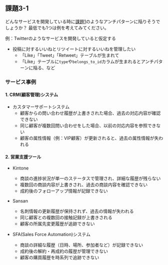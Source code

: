 ## 課題3-1

どんなサービスを開発している時に[課題1](課題5-1.md)のようなアンチパターンに陥りそうでしょうか？
最低でも1つは例を考えてみてください。

例：Twitterのようなサービスを開発していると仮定する

- 投稿に対するいいねとリツイートに対するいいねを管理したい
    - 「Like」「Tweet」「Retweet」テーブルが生まれて
    - 「Like」テーブルに`type`や`belongs_to_id`カラムが生まれるとアンチパターンに陥る、など


### サービス事例

#### 1. CRM(顧客管理)システム

- カスタマーサポートシステム
  - 顧客からの問い合わせ履歴が上書きされた場合、過去の対応内容が確認できない
  - 同じ顧客が複数回問い合わせをした場合、以前の対応内容を参照できない
  - 顧客の属性情報（例：VIP顧客）が更新されると、過去の属性情報が失われる

#### 2. 営業支援ツール

- Kintone
  - 商談の進捗状況が単一のステータスで管理され、詳細な履歴が残らない
  - 複数回の商談内容が上書きされ、過去の商談内容を確認できない
  - 成約後のフォローアップ情報が記録できない

- Sansan
  - 名刺情報の更新履歴が保持されず、過去の情報が失われる
  - 同じ顧客との複数回の接触記録が上書きされる
  - 顧客の所属先変更履歴が追跡できない

- SFA(Sales Force Automation)システム
  - 商談の詳細な履歴（日時、場所、参加者など）が記録できない
  - 成約後の解約・再成約の履歴が管理できない
  - 顧客の購買履歴を時系列で追跡できない

